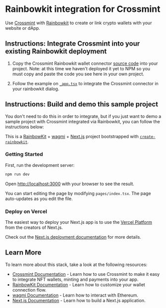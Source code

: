 # Rainbowkit integration for Crossmint

Use [Crossmint](https://www.crossmint.com) with [Rainbowkit](https://www.rainbowkit.com/) to create or link crypto wallets with your website or dApp.

## Instructions: Integrate Crossmint into your existing Rainbowkit deployment

1. Copy the Crossmint Rainbowkit wallet connector [source code](https://github.com/Crossmint/rainbow-wallet-starter/blob/main/connectors/CrossmintConnector.tsx) into your project. Note: at this time we haven't deployed it yet to NPM so you must copy and paste the code you see here in your own project.

2. Follow the example on [`_app.tsx`](https://github.com/Crossmint/rainbow-wallet-starter/blob/main/pages/_app.tsx) to integrate the Crossmint connector in your rainbowkit dialog.


## Instructions: Build and demo this sample project

You don't need to do this in order to integrate, but if you just want to demo a sample project with Crossmint integrated via Rainbowkit, you can follow the instructions below:


This is a [RainbowKit](https://rainbowkit.com) + [wagmi](https://wagmi.sh) + [Next.js](https://nextjs.org/) project bootstrapped with [`create-rainbowkit`](https://github.com/rainbow-me/rainbowkit/tree/main/packages/create-rainbowkit).

### Getting Started

First, run the development server:

```bash
npm run dev
```

Open [http://localhost:3000](http://localhost:3000) with your browser to see the result.

You can start editing the page by modifying `pages/index.tsx`. The page auto-updates as you edit the file.

### Deploy on Vercel

The easiest way to deploy your Next.js app is to use the [Vercel Platform](https://vercel.com/new?utm_medium=default-template&filter=next.js&utm_source=create-next-app&utm_campaign=create-next-app-readme) from the creators of Next.js.

Check out the [Next.js deployment documentation](https://nextjs.org/docs/deployment) for more details.


## Learn More

To learn more about this stack, take a look at the following resources:

- [Crossmint Documentation](https://docs.crossmint.com/docs) - Learn how to use Crossmint to make it easy to integrate NFT wallets, minting and payments into your app.
- [RainbowKit Documentation](https://rainbowkit.com) - Learn how to customize your wallet connection flow.
- [wagmi Documentation](https://wagmi.sh) - Learn how to interact with Ethereum.
- [Next.js Documentation](https://nextjs.org/docs) - Learn how to build a Next.js application.

